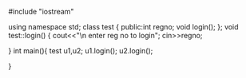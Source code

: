 #include "iostream"

using namespace std;
class test
{
public:int regno;
    void login();
};
void test::login() {
    cout<<"\n enter reg no to login";
    cin>>regno;

}
int main(){
    test u1,u2;
    u1.login();
    u2.login();

}
